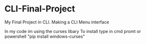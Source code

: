 # CLI-Final-Project
My Final Project in CLI. Making a CLI Menu interface

In my code im using the curses libary
To install type in cmd promt or powershell "pip install windows-curses"



